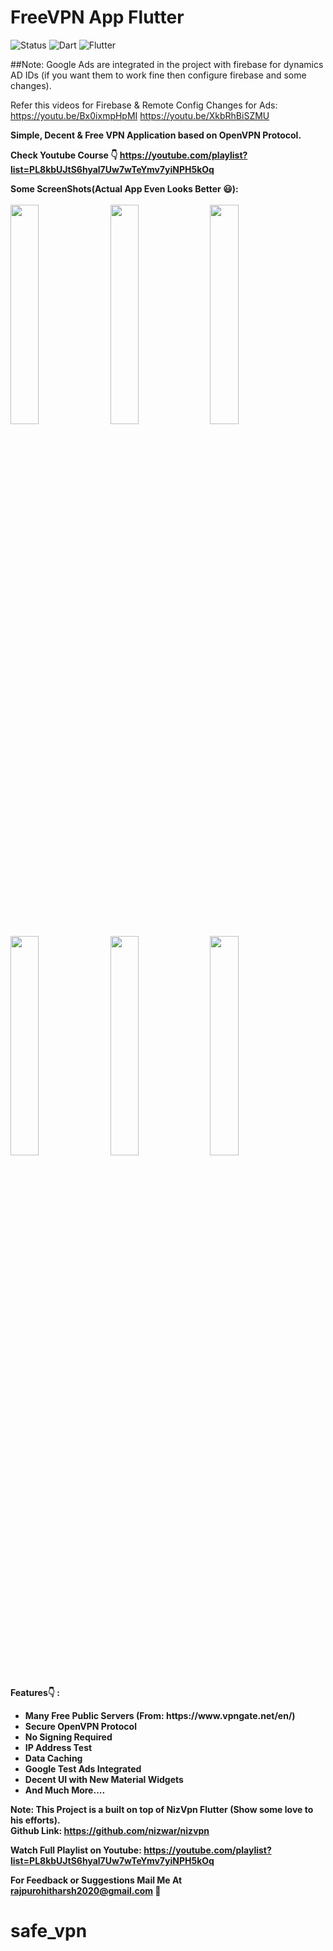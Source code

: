 # FreeVPN App Flutter
![Status](https://img.shields.io/badge/Status-Active-brightgreen)
![Dart](https://img.shields.io/badge/dart-100%25-brightgreen)
![Flutter](https://img.shields.io/badge/Flutter-Cross%20Platform-blue)

##Note: Google Ads are integrated in the project with firebase for dynamics AD IDs (if you want them to work fine then configure firebase and some changes).

Refer this videos for Firebase & Remote Config Changes for Ads: https://youtu.be/Bx0ixmpHpMI
https://youtu.be/XkbRhBiSZMU

<b>Simple, Decent & Free VPN Application based on OpenVPN Protocol.</b></br>

<b>Check Youtube Course 👇<b>
https://youtube.com/playlist?list=PL8kbUJtS6hyal7Uw7wTeYmv7yiNPH5kOq

<b>Some ScreenShots(Actual App Even Looks Better 😃):</b></br><br>
<kbd>
<img src="https://github.com/HarshAndroid/FreeVPN-App-Flutter/blob/master/screenshots/1.png" width=30% height=30%/>
<img src="https://github.com/HarshAndroid/FreeVPN-App-Flutter/blob/master/screenshots/2.png" width=30% height=30%/>
<img src="https://github.com/HarshAndroid/FreeVPN-App-Flutter/blob/master/screenshots/3.png" width=30% height=30%/>
<img src="https://github.com/HarshAndroid/FreeVPN-App-Flutter/blob/master/screenshots/4.png" width=30% height=30%/>
<img src="https://github.com/HarshAndroid/FreeVPN-App-Flutter/blob/master/screenshots/5.png" width=30% height=30%/>
<img src="https://github.com/HarshAndroid/FreeVPN-App-Flutter/blob/master/screenshots/6.png" width=30% height=30%/>
</kbd>
<br>
<br>
  
 <b>Features👇 : </b>
<ul>
<li>Many Free Public Servers (From: https://www.vpngate.net/en/)
<li>Secure OpenVPN Protocol
<li>No Signing Required
<li>IP Address Test
<li>Data Caching
<li>Google Test Ads Integrated
<li>Decent UI with New Material Widgets
<li>And Much More....
</ul>

<b>Note:</b> This Project is a built on top of NizVpn Flutter (Show some love to his efforts).
<br>Github Link: https://github.com/nizwar/nizvpn
  
<b>Watch Full Playlist on Youtube:</b>
  https://youtube.com/playlist?list=PL8kbUJtS6hyal7Uw7wTeYmv7yiNPH5kOq
<br>
  
  
<!--  <b>Note:</b> This Project is Much More Improved (i.e. Contains New Features) & Optimized than Youtube Course Project. -->
For Feedback or Suggestions Mail Me At rajpurohitharsh2020@gmail.com 🙂

# safe_vpn
